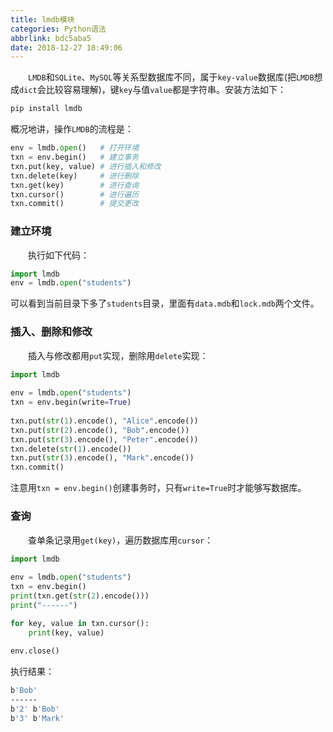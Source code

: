 ```yaml
---
title: lmdb模块
categories: Python语法
abbrlink: bdc5aba5
date: 2018-12-27 18:49:06
---
```

&emsp;&emsp;`LMDB`和`SQLite`、`MySQL`等关系型数据库不同，属于`key-value`数据库(把`LMDB`想成`dict`会比较容易理解)，键`key`与值`value`都是字符串。安装方法如下：

``` bash
pip install lmdb
```

概况地讲，操作`LMDB`的流程是：

``` python
env = lmdb.open()   # 打开环境
txn = env.begin()   # 建立事务
txn.put(key, value) # 进行插入和修改
txn.delete(key)     # 进行删除
txn.get(key)        # 进行查询
txn.cursor()        # 进行遍历
txn.commit()        # 提交更改
```

### 建立环境

&emsp;&emsp;执行如下代码：

``` python
import lmdb
env = lmdb.open("students")
```

可以看到当前目录下多了`students`目录，里面有`data.mdb`和`lock.mdb`两个文件。

### 插入、删除和修改

&emsp;&emsp;插入与修改都用`put`实现，删除用`delete`实现：

``` python
import lmdb
​
env = lmdb.open("students")
txn = env.begin(write=True)
​
txn.put(str(1).encode(), "Alice".encode())
txn.put(str(2).encode(), "Bob".encode())
txn.put(str(3).encode(), "Peter".encode())
txn.delete(str(1).encode())
txn.put(str(3).encode(), "Mark".encode())
txn.commit()
```

注意用`txn = env.begin()`创建事务时，只有`write=True`时才能够写数据库。

### 查询

&emsp;&emsp;查单条记录用`get(key)`，遍历数据库用`cursor`：

``` python
import lmdb
​
env = lmdb.open("students")
txn = env.begin()
print(txn.get(str(2).encode()))
print("------")

for key, value in txn.cursor():
    print(key, value)
​
env.close()
```

执行结果：

``` bash
b'Bob'
------
b'2' b'Bob'
b'3' b'Mark'
```